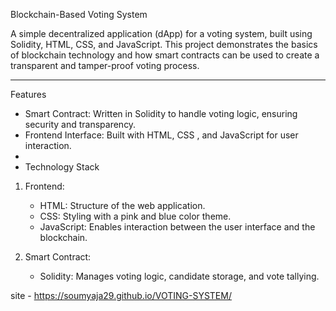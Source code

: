 Blockchain-Based Voting System

A simple decentralized application (dApp) for a voting system, built using Solidity, HTML, CSS, and JavaScript. This project demonstrates the basics of blockchain technology and how smart contracts can be used to create a transparent and tamper-proof voting process.

---

Features

- Smart Contract: Written in Solidity to handle voting logic, ensuring security and transparency.
- Frontend Interface: Built with HTML, CSS , and JavaScript for user interaction.
-
-   Technology Stack

1. Frontend:
   - HTML: Structure of the web application.
   - CSS: Styling with a pink and blue color theme.
   - JavaScript: Enables interaction between the user interface and the blockchain.

2. Smart Contract:
   - Solidity: Manages voting logic, candidate storage, and vote tallying.
  
site   - https://soumyaja29.github.io/VOTING-SYSTEM/
